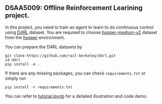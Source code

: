 ## DSAA5009: Offline Reinforcement Learining project.

In this project, you need to train an agent to learn to do continuous control using 
[D4RL](https://github.com/digital-brain-sh/d4rl) dataset. You are required to choose 
[hopper-medium-v2](https://github.com/Farama-Foundation/d4rl/wiki/Tasks) dataset 
from the [hopper](https://www.gymlibrary.dev/environments/mujoco/hopper/) environment.

You can prepare the D4RL datasets by
```
git clone https://github.com/rail-berkeley/d4rl.git
cd d4rl
pip install -e .
```
If there are any missing packages, you can check ```requirements.txt``` or 
simply run
```
pip install -r requirements.txt
```

You can refer to [tutorial.ipynb](tutorial.ipynb) for a detailed illustration and code demo.

